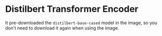# Distilbert Transformer Encoder

It pre-downloaded the `distilbert-base-cased` model in the image, 
so you don't need to download it again when using the image. 

